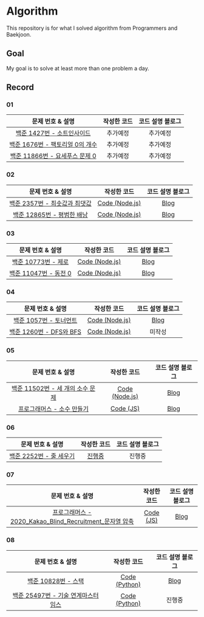# Algorithm
This repository is for what I solved algorithm from Programmers and Baekjoon.
<br/>

## Goal
My goal is to solve at least more than one problem a day.

## Record

### 01
|문제 번호 & 설명|작성한 코드|코드 설명 블로그|
|:-----:|:---:|:---:|
|[백준 1427번 - 소트인사이드](https://www.acmicpc.net/problem/1427)|추가예정|추가예정|
|[백준 1676번 - 팩토리얼 0의 개수](https://www.acmicpc.net/problem/1676)|추가예정|추가예정|
|[백준 11866번 - 요세푸스 문제 0](https://www.acmicpc.net/problem/11866)|추가예정|추가예정|


### 02
|문제 번호 & 설명|작성한 코드|코드 설명 블로그|
|:-----:|:---:|:---:|
|[백준 2357번 - 최솟값과 최댓값](https://www.acmicpc.net/problem/2357)|[Code (Node.js)](https://github.com/yhoon3002/Algorithm/blob/main/problem/baekjoon/nodejs/2357.js)|[Blog](https://hoonni3002.tistory.com/120)|
|[백준 12865번 - 평범한 배낭](https://www.acmicpc.net/problem/12865)|[Code (Node.js)](https://github.com/yhoon3002/Algorithm/blob/main/problem/baekjoon/nodejs/12865.js)|[Blog](https://hoonni3002.tistory.com/122)|


### 03
|문제 번호 & 설명|작성한 코드|코드 설명 블로그|
|:-----:|:---:|:---:|
|[백준 10773번 - 제로](https://www.acmicpc.net/problem/10773)|[Code (Node.js)](https://github.com/yhoon3002/Algorithm/blob/main/problem/baekjoon/nodejs/10773.js)|[Blog](https://hoonni3002.tistory.com/124)|
|[백준 11047번 - 동전 0](https://www.acmicpc.net/problem/11047)|[Code (Node.js)](https://github.com/yhoon3002/Algorithm/blob/main/problem/baekjoon/nodejs/11047.js)|[Blog](https://hoonni3002.tistory.com/125)|


### 04
|문제 번호 & 설명|작성한 코드|코드 설명 블로그|
|:-----:|:---:|:---:|
|[백준 1057번 - 토너먼트](https://www.acmicpc.net/problem/1057)|[Code (Node.js)](https://github.com/yhoon3002/Algorithm/blob/main/problem/baekjoon/nodejs/1057.js)|[Blog](https://hoonni3002.tistory.com/126)|
|[백준 1260번 - DFS와 BFS](https://www.acmicpc.net/problem/1260)|[Code (Node.js)](https://github.com/yhoon3002/Algorithm/blob/main/problem/baekjoon/nodejs/1260.js)|미작성|


### 05
|문제 번호 & 설명|작성한 코드|코드 설명 블로그|
|:-----:|:---:|:---:|
|[백준 11502번 - 세 개의 소수 문제](https://www.acmicpc.net/problem/11502)|[Code (Node.js)](https://github.com/yhoon3002/Algorithm/blob/main/problem/baekjoon/nodejs/11502.js)|[Blog](https://hoonni3002.tistory.com/128)|
|[프로그래머스 - 소수 만들기](https://school.programmers.co.kr/learn/courses/30/lessons/12977)|[Code (JS)](https://github.com/yhoon3002/Algorithm/blob/main/problem/programmers/js/%EC%86%8C%EC%88%98%EB%A7%8C%EB%93%A4%EA%B8%B0.js)|[Blog](https://hoonni3002.tistory.com/129)|


### 06
|문제 번호 & 설명|작성한 코드|코드 설명 블로그|
|:-----:|:---:|:---:|
|[백준 2252번 - 줄 세우기](https://www.acmicpc.net/problem/2252)|[진행중](https://github.com/yhoon3002/Algorithm/blob/main/problem/baekjoon/nodejs/2252.js)|진행중|


### 07
|문제 번호 & 설명|작성한 코드|코드 설명 블로그|
|:-----:|:---:|:---:|
|[프로그래머스 - 2020_Kakao_Blind_Recruitment_문자열 압축](https://school.programmers.co.kr/learn/courses/30/lessons/60057)|[Code (JS)](https://github.com/yhoon3002/Algorithm/blob/main/problem/programmers/js/%EB%AC%B8%EC%9E%90%EC%97%B4%EC%95%95%EC%B6%95.js)|[Blog](https://hoonni3002.tistory.com/131)|


### 08
|문제 번호 & 설명|작성한 코드|코드 설명 블로그|
|:-----:|:---:|:---:|
|[백준 10828번 - 스택](https://www.acmicpc.net/problem/10828)|[Code (Python)](https://github.com/yhoon3002/Algorithm/blob/main/problem/baekjoon/python/10828.py)|[Blog](https://hoonni3002.tistory.com/155)|
|[백준 25497번 - 기술 연계마스터 임스](https://www.acmicpc.net/problem/25497)|[Code (Python)](https://github.com/yhoon3002/Algorithm/blob/main/problem/baekjoon/python/25497.py)|진행중|


